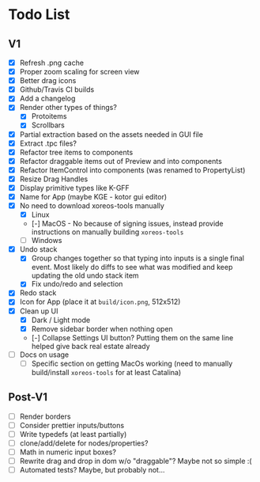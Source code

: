 # Todo List

## V1

- [x] Refresh .png cache
- [x] Proper zoom scaling for screen view
- [x] Better drag icons
- [x] Github/Travis CI builds
- [x] Add a changelog
- [x] Render other types of things?
  - [x] Protoitems
  - [x] Scrollbars
- [x] Partial extraction based on the assets needed in GUI file
- [x] Extract .tpc files?
- [x] Refactor tree items to components
- [x] Refactor draggable items out of Preview and into components
- [x] Refactor ItemControl into components (was renamed to PropertyList)
- [x] Resize Drag Handles
- [x] Display primitive types like K-GFF
- [x] Name for App (maybe KGE - kotor gui editor)
- [x] No need to download xoreos-tools manually
  - [x] Linux
  - [-] MacOS - No because of signing issues, instead provide instructions on manually building `xoreos-tools`
  - [ ] Windows
- [x] Undo stack
  - [x] Group changes together so that typing into inputs is a single final event. Most likely do diffs to see what was modified and keep updating the old undo stack item
  - [x] Fix undo/redo and selection
- [x] Redo stack
- [x] Icon for App (place it at `build/icon.png`, 512x512)
- [x] Clean up UI
  - [x] Dark / Light mode
  - [x] Remove sidebar border when nothing open
  - [-] Collapse Settings UI button? Putting them on the same line helped give back real estate already
- [ ] Docs on usage
  - [ ] Specific section on getting MacOs working (need to manually build/install `xoreos-tools` for at least Catalina)

## Post-V1

- [ ] Render borders
- [ ] Consider prettier inputs/buttons
- [ ] Write typedefs (at least partially)
- [ ] clone/add/delete for nodes/properties?
- [ ] Math in numeric input boxes?
- [ ] Rewrite drag and drop in dom w/o "draggable"? Maybe not so simple :(
- [ ] Automated tests? Maybe, but probably not...
